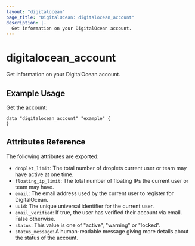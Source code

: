 ```yaml
---
layout: "digitalocean"
page_title: "DigitalOcean: digitalocean_account"
description: |-
  Get information on your DigitalOcean account.
---
```


# digitalocean_account

Get information on your DigitalOcean account.

## Example Usage

Get the account:

```hcl
data "digitalocean_account" "example" {
}
```

## Attributes Reference

The following attributes are exported:

* `droplet_limit`: The total number of droplets current user or team may have active at one time.
* `floating_ip_limit`: The total number of floating IPs the current user or team may have.
* `email`: The email address used by the current user to register for DigitalOcean.
* `uuid`: The unique universal identifier for the current user.
* `email_verified`: If true, the user has verified their account via email. False otherwise.
* `status`: This value is one of "active", "warning" or "locked".
* `status_message`: A human-readable message giving more details about the status of the account.
